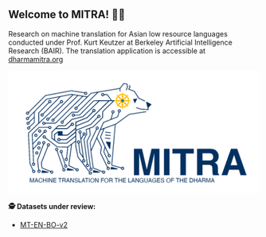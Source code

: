 ## Welcome to MITRA! 🙋‍♀️

Research on machine translation for Asian low resource languages conducted under Prof. Kurt Keutzer at Berkeley Artificial Intelligence Research (BAIR).
The translation application is accessible at [dharmamitra.org](dharmamitra.org)  

![BAIR](https://github.com/dharmamitra/visual-design/blob/main/logo/alternatives/fertig.jpg?raw=true)

**🕵️ Datasets under review:**

- [MT-EN-BO-v2](https://github.com/orgs/dharmamitra/projects/1)


